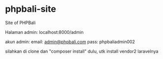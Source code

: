 # phpbali-site
Site of PHPBali


Halaman admin:
localhost:8000/admin

akun admin:
email: admin@phpbali.com
pass: phpbaliadmin002

silahkan di clone dan "composer install" dulu, utk install vendor2 laravelnya
